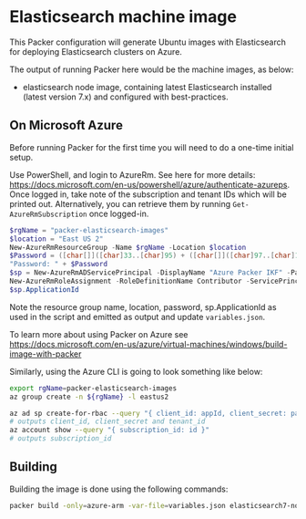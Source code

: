 # Elasticsearch machine image

This Packer configuration will generate Ubuntu images with Elasticsearch for deploying Elasticsearch clusters on Azure.

The output of running Packer here would be the machine images, as below:

* elasticsearch node image, containing latest Elasticsearch installed (latest version 7.x) and configured with best-practices.

## On Microsoft Azure

Before running Packer for the first time you will need to do a one-time initial setup.

Use PowerShell, and login to AzureRm. See here for more details: https://docs.microsoft.com/en-us/powershell/azure/authenticate-azureps. Once logged in, take note of the subscription and tenant IDs which will be printed out. Alternatively, you can retrieve them by running `Get-AzureRmSubscription` once logged-in.

```Powershell
$rgName = "packer-elasticsearch-images"
$location = "East US 2"
New-AzureRmResourceGroup -Name $rgName -Location $location
$Password = ([char[]]([char]33..[char]95) + ([char[]]([char]97..[char]126)) + 0..9 | sort {Get-Random})[0..8] -join ''
"Password: " + $Password
$sp = New-AzureRmADServicePrincipal -DisplayName "Azure Packer IKF" -Password $Password
New-AzureRmRoleAssignment -RoleDefinitionName Contributor -ServicePrincipalName $sp.ApplicationId
$sp.ApplicationId
```

Note the resource group name, location, password, sp.ApplicationId as used in the script and emitted as output and update `variables.json`.

To learn more about using Packer on Azure see https://docs.microsoft.com/en-us/azure/virtual-machines/windows/build-image-with-packer

Similarly, using the Azure CLI is going to look something like below:

```bash
export rgName=packer-elasticsearch-images
az group create -n ${rgName} -l eastus2

az ad sp create-for-rbac --query "{ client_id: appId, client_secret: password, tenant_id: tenant }"
# outputs client_id, client_secret and tenant_id
az account show --query "{ subscription_id: id }"
# outputs subscription_id
```

## Building

Building the image is done using the following commands:

```bash
packer build -only=azure-arm -var-file=variables.json elasticsearch7-node.packer.json
```
